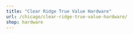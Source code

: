 ```yaml
---
title: "Clear Ridge True Value Hardware"
url: /chicago/clear-ridge-true-value-hardware/
shop: hardware
---
```

